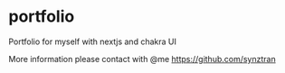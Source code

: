 # portfolio

Portfolio for myself with nextjs and chakra UI

More information please contact with @me https://github.com/synztran
